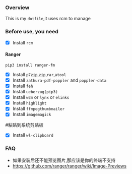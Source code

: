 ### Overview
This is my `dotfile`,it uses rcm to manage<br/>

### Before use, you need
- [x] Install `rcm`

#### Ranger
`pip3 install ranger-fm`

- [x] Install `p7zip`,`zip`,`rar`,`atool`
- [x] Install `zathura-pdf-poppler` and `poppler-data`
- [x] Install `feh`
- [x] Install `ueberzug(pip3)`
- [x] Install `w3m` or `lynx` or `elinks`
- [x] Install `highlight`
- [x] Install `ffmpegthumbnailer`
- [x] Install `imagemagick`

#粘贴到系统剪贴板
- [x] Install `wl-clipboard`

### FAQ
- 如果安装后还不能预览图片,那应该是你的终端不支持
- https://github.com/ranger/ranger/wiki/Image-Previews
